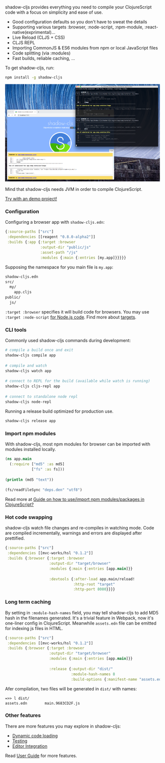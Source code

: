 
shadow-cljs provides everything you need to compile your ClojureScript code with a focus on simplicity and ease of use.

* Good configuration defaults so you don't have to sweat the details
* Supporting various targets :browser, :node-script, :npm-module, :react-native(exprimental)...
* Live Reload (CLJS + CSS)
* CLJS REPL
* Importing CommonJS & ES6 modules from npm or local JavaScript files
* Code splitting (via :modules)
* Fast builds, reliable caching, ...

To get shadow-cljs, run:

```bash
npm install -g shadow-cljs
```

![shadow-cljs demo](/entry/shadow-cljs-demo.png)

Mind that shadow-cljs needs JVM in order to compile ClojureScript.

[Try with an demo project!](https://github.com/minimal-xyz/minimal-shadow-cljs-browser)

### Configuration

Configuring a browser app with `shadow-cljs.edn`:

```clojure
{:source-paths ["src"]
 :dependencies [[reagent "0.8.0-alpha2"]]
 :builds {:app {:target :browser
                :output-dir "public/js"
                :asset-path "/js"
                :modules {:main {:entries [my.app]}}}}}
```

Supposing the namespace for you main file is `my.app`:

```bash
shadow-cljs.edn
src/
  my/
    app.cljs
public/
  js/
```

`:target :browser` specifies it will build code for browsers. You may use `:target :node-script` [for Node.js code](https://github.com/minimal-xyz/minimal-shadow-cljs-nodejs). Find more about [targets](https://shadow-cljs.github.io/docs/UsersGuide.html#_build_target).

### CLI tools

Commonly used shadow-cljs commands during development:

```bash
# compile a build once and exit
shadow-cljs compile app

# compile and watch
shadow-cljs watch app

# connect to REPL for the build (available while watch is running)
shadow-cljs cljs-repl app

# connect to standalone node repl
shadow-cljs node-repl
```

Running a release build optimized for production use.

```bash
shadow-cljs release app
```

### Import npm modules

With shadow-cljs, most npm modules for browser can be imported with modules installed locally.

```clojure
(ns app.main
  (:require ["md5" :as md5]
            ["fs" :as fs]))

(println (md5 "text"))

(fs/readFileSync "deps.den" "utf8")
```

Read more at [Guide on how to use/import npm modules/packages in ClojureScript?](https://clojureverse.org/t/guide-on-how-to-use-import-npm-modules-packages-in-clojurescript/2298)

### Hot code swapping

shadow-cljs watch file changes and re-compiles in watching mode. Code are compiled incrementally, warnings and errors are displayed after prettified.

```clojure
{:source-paths ["src"]
 :dependencies [[mvc-works/hsl "0.1.2"]]
 :builds {:browser {:target :browser
                    :output-dir "target/browser"
                    :modules {:main {:entries [app.main]}}

                    :devtools {:after-load app.main/reload!
                               :http-root "target"
                               :http-port 8080}}}}
```

### Long term caching

By setting in `:module-hash-names` field, you may tell shadow-cljs to add MD5 hash in the filenames generated. It's a trivial feature in Webpack, now it's one-liner config in ClojureScript. Meanwhile `assets.edn` file can be emitted for indexing js files in HTML.

```clojure
{:source-paths ["src"]
 :dependencies [[mvc-works/hsl "0.1.2"]]
 :builds {:browser {:target :browser
                    :output-dir "target/browser"
                    :modules {:main {:entries [app.main]}}

                    :release {:output-dir "dist/"
                              :module-hash-names 8
                              :build-options {:manifest-name "assets.edn"}}}}}
```

Afer compilation, two files will be generated in `dist/` with names:

```
=>> l dist/
assets.edn        main.9683CD2F.js
```

### Other features

There are more features you may explore in shadow-cljs:

* [Dynamic code loading](https://shadow-cljs.github.io/docs/UsersGuide.html#_loading_code_dynamically)
* [Testing](https://shadow-cljs.github.io/docs/UsersGuide.html#_testing)
* [Editor Integration](https://shadow-cljs.github.io/docs/UsersGuide.html#_editor_integration)

Read [User Guide](https://shadow-cljs.github.io/docs/UsersGuide.html) for more features.
